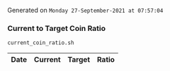 Generated on `Monday 27-September-2021 at 07:57:04`

### Current to Target Coin Ratio
`current_coin_ratio.sh`

Date|Current|Target|Ratio
---|---|---|---
